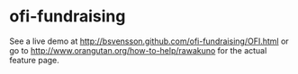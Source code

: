 ofi-fundraising
===============

See a live demo at http://bsvensson.github.com/ofi-fundraising/OFI.html or go to http://www.orangutan.org/how-to-help/rawakuno for the actual feature page.
